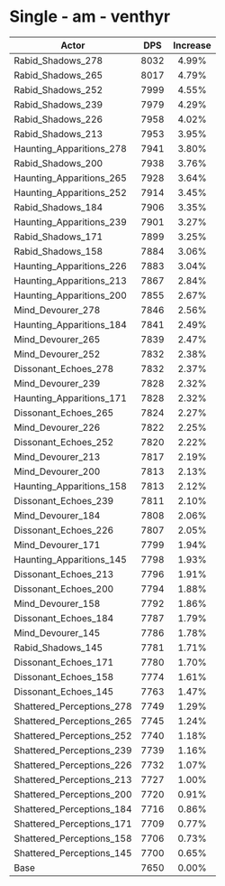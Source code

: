 # Single - am - venthyr
| Actor | DPS | Increase |
|---|:---:|:---:|
|Rabid_Shadows_278|8032|4.99%|
|Rabid_Shadows_265|8017|4.79%|
|Rabid_Shadows_252|7999|4.55%|
|Rabid_Shadows_239|7979|4.29%|
|Rabid_Shadows_226|7958|4.02%|
|Rabid_Shadows_213|7953|3.95%|
|Haunting_Apparitions_278|7941|3.80%|
|Rabid_Shadows_200|7938|3.76%|
|Haunting_Apparitions_265|7928|3.64%|
|Haunting_Apparitions_252|7914|3.45%|
|Rabid_Shadows_184|7906|3.35%|
|Haunting_Apparitions_239|7901|3.27%|
|Rabid_Shadows_171|7899|3.25%|
|Rabid_Shadows_158|7884|3.06%|
|Haunting_Apparitions_226|7883|3.04%|
|Haunting_Apparitions_213|7867|2.84%|
|Haunting_Apparitions_200|7855|2.67%|
|Mind_Devourer_278|7846|2.56%|
|Haunting_Apparitions_184|7841|2.49%|
|Mind_Devourer_265|7839|2.47%|
|Mind_Devourer_252|7832|2.38%|
|Dissonant_Echoes_278|7832|2.37%|
|Mind_Devourer_239|7828|2.32%|
|Haunting_Apparitions_171|7828|2.32%|
|Dissonant_Echoes_265|7824|2.27%|
|Mind_Devourer_226|7822|2.25%|
|Dissonant_Echoes_252|7820|2.22%|
|Mind_Devourer_213|7817|2.19%|
|Mind_Devourer_200|7813|2.13%|
|Haunting_Apparitions_158|7813|2.12%|
|Dissonant_Echoes_239|7811|2.10%|
|Mind_Devourer_184|7808|2.06%|
|Dissonant_Echoes_226|7807|2.05%|
|Mind_Devourer_171|7799|1.94%|
|Haunting_Apparitions_145|7798|1.93%|
|Dissonant_Echoes_213|7796|1.91%|
|Dissonant_Echoes_200|7794|1.88%|
|Mind_Devourer_158|7792|1.86%|
|Dissonant_Echoes_184|7787|1.79%|
|Mind_Devourer_145|7786|1.78%|
|Rabid_Shadows_145|7781|1.71%|
|Dissonant_Echoes_171|7780|1.70%|
|Dissonant_Echoes_158|7774|1.61%|
|Dissonant_Echoes_145|7763|1.47%|
|Shattered_Perceptions_278|7749|1.29%|
|Shattered_Perceptions_265|7745|1.24%|
|Shattered_Perceptions_252|7740|1.18%|
|Shattered_Perceptions_239|7739|1.16%|
|Shattered_Perceptions_226|7732|1.07%|
|Shattered_Perceptions_213|7727|1.00%|
|Shattered_Perceptions_200|7720|0.91%|
|Shattered_Perceptions_184|7716|0.86%|
|Shattered_Perceptions_171|7709|0.77%|
|Shattered_Perceptions_158|7706|0.73%|
|Shattered_Perceptions_145|7700|0.65%|
|Base|7650|0.00%|
